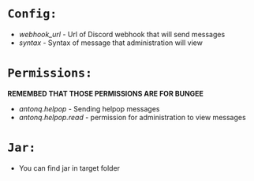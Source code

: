 # `Config:`
- *webhook_url* - Url of Discord webhook that will send messages
- *syntax* - Syntax of message that administration will view
# `Permissions:`
**REMEMBED THAT THOSE PERMISSIONS ARE FOR BUNGEE**
- *antonq.helpop* - Sending helpop messages
- *antonq.helpop.read* - permission for administration to view messages
# `Jar:`
- You can find jar in target folder
